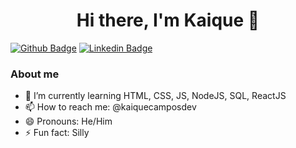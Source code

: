 <h1 align="center">Hi there, I'm Kaique 👋</h1>

[![Github Badge](https://img.shields.io/badge/-Github-000?style=flat-square&logo=Github&logoColor=white&link=https://github.com/kaiquecamposdev)](https://github.com/kaiquecamposdev)
[![Linkedin Badge](https://img.shields.io/badge/-LinkedIn-blue?style=flat-square&logo=Linkedin&logoColor=white&link=https://www.linkedin.com/in/kaiquecamposm/)](https://www.linkedin.com/in/kaiquecamposm/)

### About me

- 🌱 I’m currently learning HTML, CSS, JS, NodeJS, SQL, ReactJS
- 📫 How to reach me: @kaiquecamposdev
- 😄 Pronouns: He/Him
- ⚡ Fun fact: Silly

<!--
**Kaique-de-campos/Kaique-de-campos** is a ✨ _special_ ✨ repository because its `README.md` (this file) appears on your GitHub profile.

Here are some ideas to get you started:

- 🔭 I’m currently working on ...
- 🌱 I’m currently learning ...
- 👯 I’m looking to collaborate on ...
- 🤔 I’m looking for help with ...
- 💬 Ask me about ...
- 📫 How to reach me: ...
- 😄 Pronouns: ...
- ⚡ Fun fact: ...
-->
